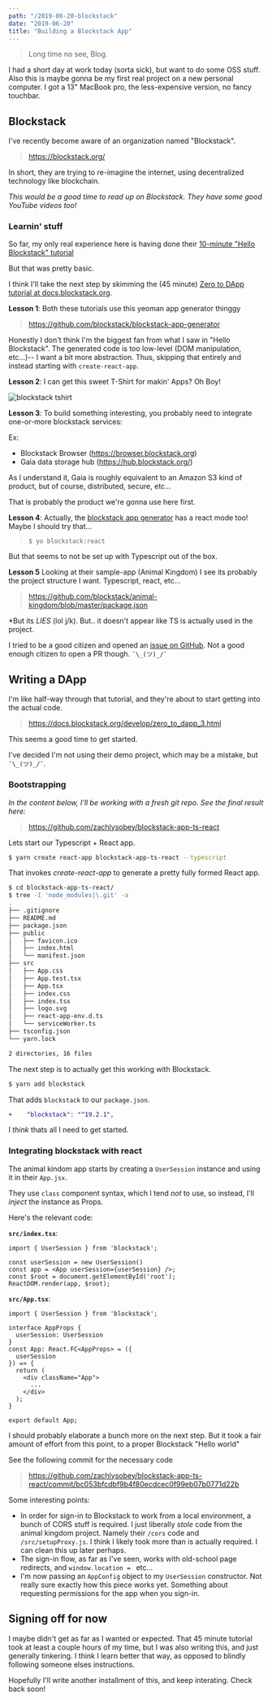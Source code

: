 ```yaml
---
path: "/2019-06-20-blockstack"
date: "2019-06-20"
title: "Building a Blockstack App"
---
```


> Long time no see, Blog.

I had a short day at work today (sorta sick), but want to do some OSS stuff.
Also this is maybe gonna be my first real project on a new personal computer.
I got a 13" MacBook pro, the less-expensive version, no fancy touchbar.

## Blockstack

I've recently become aware of an organization named "Blockstack".

> https://blockstack.org/

In short, they are trying to re-imagine the internet, using decentralized technology like blockchain.

*This would be a good time to read up on Blockstack. They have some good YouTube videos too!*


### Learnin' stuff

So far, my only real experience here is having done their [10-minute "Hello Blockstack" tutorial](https://docs.blockstack.org/browser/hello-blockstack)

But that was pretty basic.

I think I'll take the next step by skimming the (45 minute) [Zero to DApp tutorial at docs.blockstack.org](https://docs.blockstack.org/develop/zero_to_dapp_1.html).

**Lesson 1**: Both these tutorials use this yeoman app generator thinggy

> https://github.com/blockstack/blockstack-app-generator

Honestly I don't think I'm the biggest fan from what I saw in "Hello Blockstack". The generated code is too low-level (DOM manipulation, etc...)-- I want a bit more abstraction. Thus, skipping that entirely and instead starting with `create-react-app`.

**Lesson 2**: I can get this sweet T-Shirt for makin' Apps? Oh Boy!

![blockstack tshirt](https://docs.blockstack.org/develop/images/tshirt-blank.png)

**Lesson 3**: To build something interesting, you probably need to integrate one-or-more blockstack services:

Ex:
- Blockstack Browser (https://browser.blockstack.org)
- Gaia data storage hub (https://hub.blockstack.org/)

As I understand it, Gaia is roughly equivalent to an Amazon S3 kind of product, but of course, distributed, secure, etc...

That is probably the product we're gonna use here first.

**Lesson 4**: Actually, the [blockstack app generator](https://github.com/blockstack/blockstack-app-generator) has a react mode too! Maybe I should try that...

> `$ yo blockstack:react`

But that seems to not be set up with Typescript out of the box.

**Lesson 5** Looking at their sample-app (Animal Kingdom) I see its probably the project structure I want. Typescript, react, etc...

> https://github.com/blockstack/animal-kingdom/blob/master/package.json

*But its *LIES* (lol j/k). But.. it doesn't appear like TS is actually used in the project.

I tried to be a good citizen and opened an [issue on GitHub](https://github.com/blockstack/animal-kingdom/issues/239). Not a good enough citizen to open a PR though. `¯\_(ツ)_/¯`


## Writing a DApp

I'm like half-way through that tutorial, and they're about to start getting into the actual code.

> https://docs.blockstack.org/develop/zero_to_dapp_3.html

This seems a good time to get started.

I've decided I'm not using their demo project, which may be a mistake, but `¯\_(ツ)_/¯`.

### Bootstrapping

*In the content below, I'll be working with a fresh git repo. See the final result here:*

> https://github.com/zachlysobey/blockstack-app-ts-react

Lets start our Typescript + React app.

```sh
$ yarn create react-app blockstack-app-ts-react --typescript
```

That invokes *create-react-app* to generate a pretty fully formed React app.

```sh
$ cd blockstack-app-ts-react/
$ tree -I 'node_modules|\.git' -a
.
├── .gitignore
├── README.md
├── package.json
├── public
│   ├── favicon.ico
│   ├── index.html
│   └── manifest.json
├── src
│   ├── App.css
│   ├── App.test.tsx
│   ├── App.tsx
│   ├── index.css
│   ├── index.tsx
│   ├── logo.svg
│   ├── react-app-env.d.ts
│   └── serviceWorker.ts
├── tsconfig.json
└── yarn.lock

2 directories, 16 files
```

The next step is to actually get this working with Blockstack.

```sh
$ yarn add blockstack
```

That adds `blockstack` to our `package.json`.

```diff
+    "blockstack": "^19.2.1",
```

I *think* thats all I need to get started.

### Integrating blockstack with react

The animal kindom app starts by creating a `UserSession` instance and using it in their `App.jsx`.

They use `class` component syntax, which I tend *not* to use, so instead, I'll *inject* the instance as Props.

Here's the relevant code:

**`src/index.tsx`**:

```tsx
import { UserSession } from 'blockstack';

const userSession = new UserSession()
const app = <App userSession={userSession} />;
const $root = document.getElementById('root');
ReactDOM.render(app, $root);
```

**`src/App.tsx`**:

```tsx
import { UserSession } from 'blockstack';

interface AppProps {
  userSession: UserSession
}
const App: React.FC<AppProps> = ({
  userSession
}) => {
  return (
    <div className="App">
      ...
    </div>
  );
}

export default App;
```

I should probably elaborate a bunch more on the next step. But it took a fair amount of effort from this point, to a proper Blockstack "Hello world"

See the following commit for the necessary code

> https://github.com/zachlysobey/blockstack-app-ts-react/commit/bc053bfcdbf9b4f80ecdcec0f99eb07b0771d22b

Some interesting points:

 - In order for sign-in to Blockstack to work from a local environment, a bunch of CORS stuff is required. I just liberally *stole* code from the animal kingdom project. Namely their `/cors` code and `/src/setupProxy.js`. I think I likely took more than is actually required. I can clean this up later perhaps.
 - The sign-in flow, as far as I've seen, works with old-school page redirects, and `window.location = ` etc...
 - I'm now passing an `AppConfig` object to my `UserSession` constructor. Not really sure exactly how this piece works yet. Something about requesting permissions for the app when you sign-in.

## Signing off for now

I maybe didn't get as far as I wanted or expected. That 45 minute tutorial took at least a couple hours of my time, but I was also writing this, and just generally tinkering. I think I learn better that way, as opposed to blindly following someone elses instructions.

Hopefully I'll write another installment of this, and keep interating. Check back soon!
